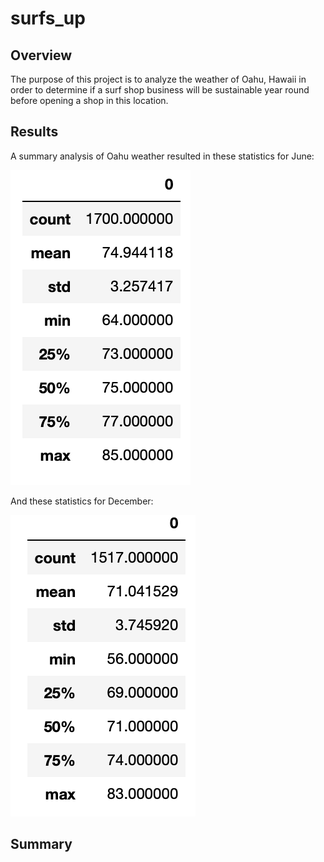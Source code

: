 # surfs_up

## Overview 

The purpose of this project is to analyze the weather of Oahu, Hawaii in order to determine if a surf shop business will be sustainable year round before opening a shop in this location. 

## Results 

A summary analysis of Oahu weather resulted in these statistics for June:

![june.png](june.png)

And these statistics for December: 

![dec.png](dec.png)



## Summary




